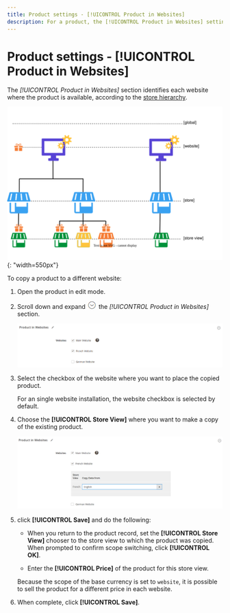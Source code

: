 ```yaml
---
title: Product settings - [!UICONTROL Product in Websites]
description: For a product, the [!UICONTROL Product in Websites] settings identify each website where the product is available.
---
```

# Product settings - [!UICONTROL Product in Websites]

The _[!UICONTROL Product in Websites]_ section identifies each website where the product is available, according to the [store hierarchy](https://docs.magento.com/user-guide/stores/stores-all-stores.html).

![Product website scope diagram](./assets/scope-product-website.svg){: "width=550px"}

To copy a product to a different website:

1. Open the product in edit mode.

1. Scroll down and expand ![Expansion selector](../assets/icon-display-expand.png) the _[!UICONTROL Product in Websites]_ section.

   ![Product in Websites](./assets/catalog-product-in-websites-multisite-main-french.png)<!-- zoom -->

1. Select the checkbox of the website where you want to place the copied product.

   For an single website installation, the website checkbox is selected by default.

1. Choose the **[!UICONTROL Store View]** where you want to make a copy of the existing product.

   ![Product in Websites](./assets/product-in-websites-multisite-copy-data.png)<!-- zoom -->

1. click **[!UICONTROL Save]** and do the following:

   - When you return to the product record, set the **[!UICONTROL Store View]** chooser to the store view to which the product was copied. When prompted to confirm scope switching, click **[!UICONTROL OK]**.

   - Enter the **[!UICONTROL Price]** of the product for this store view.

   Because the scope of the base currency is set to `website`, it is possible to sell the product for a different price in each website.

1. When complete, click **[!UICONTROL Save]**.
